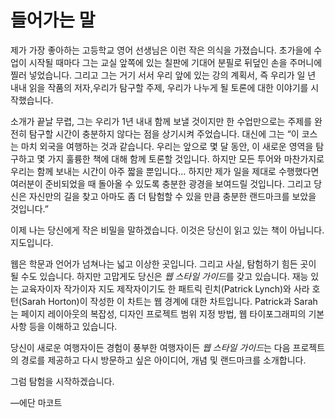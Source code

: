 # 들어가는 말

제가 가장 좋아하는 고등학교 영어 선생님은 이런 작은 의식을 가졌습니다. 초가을에 수업이 시작될 때마다 그는 교실 앞쪽에 있는 칠판에 기대어 분필로 뒤덮인 손을 주머니에 찔러 넣었습니다. 그리고 그는 거기 서서 우리 앞에 있는 강의 계획서, 즉 우리가 일 년 내내 읽을 작품의 저자, ​​우리가 탐구할 주제, 우리가 나누게 될 토론에 대한 이야기를 시작했습니다.

소개가 끝날 무렵, 그는 우리가 1년 내내 함께 보낼 것이지만 한 수업만으로는 주제를 완전히 탐구할 시간이 충분하지 않다는 점을 상기시켜 주었습니다. 대신에 그는 “이 코스는 마치 외국을 여행하는 것과 같습니다. 우리는 앞으로 몇 달 동안, 이 새로운 영역을 탐구하고 몇 가지 훌륭한 책에 대해 함께 토론할 것입니다. 하지만 모든 투어와 마찬가지로 우리는 함께 보내는 시간이 아주 짧을 뿐입니다… 하지만 제가 일을 제대로 수행했다면 여러분이 준비되었을 때 돌아올 수 있도록 충분한 광경을 보여드릴 것입니다. 그리고 당신은 자신만의 길을 찾고 아마도 좀 더 탐험할 수 있을 만큼 충분한 랜드마크를 보았을 것입니다.”

이제 나는 당신에게 작은 비밀을 말하겠습니다. 이것은 당신이 읽고 있는 책이 아닙니다. 지도입니다.

웹은 학문과 언어가 넘쳐나는 넓고 이상한 곳입니다. 그리고 사실, 탐험하기 힘든 곳이 될 수도 있습니다. 하지만 고맙게도 당신은 <cite>웹 스타일 가이드</cite>를 갖고 있습니다. 재능 있는 교육자이자 작가이자 지도 제작자이기도 한 패트릭 린치(Patrick Lynch)와 사라 호턴(Sarah Horton)이 작성한 이 차트는 웹 경계에 대한 차트입니다. Patrick과 Sarah는 페이지 레이아웃의 복잡성, 디자인 프로젝트 범위 지정 방법, 웹 타이포그래피의 기본 사항 등을 이해하고 있습니다.

당신이 새로운 여행자이든 경험이 풍부한 여행자이든 <cite>웹 스타일 가이드</cite>는 다음 프로젝트의 경로를 제공하고 다시 방문하고 싶은 아이디어, 개념 및 랜드마크를 소개합니다.

그럼 탐험을 시작하겠습니다.

—에단 마코트
